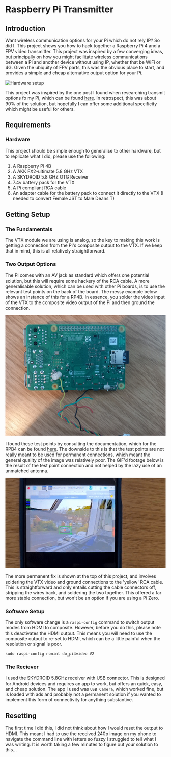 # Raspberry Pi Transmitter

## Introduction
Want wireless communication options for your Pi which do not rely IP? So did I. This project shows you how to hack together a Raspberry Pi 4 and a FPV video transmitter. This project was inspired by a few converging ideas, but principally on how you might facilitate wireless communications between a Pi and another device without using IP, whether that be WiFi or 4G. Given the ubiquity of FPV parts, this was the obvious place to start, and provides a simple and cheap alternative output option for your Pi.

![Hardware setup](images/cable_av.jpg "Hardware setup")

This project was inspired by the one post I found when researching transmit options fo my Pi, which can be found [here](https://hackaday.io/project/12450-raspberry-pi-zero-fpv-camera-and-osd/log/51759-connecting-fpv-transmitter-to-pi-zero). In retrospect, this was about 90% of the solution, but hopefully I can offer some additional specificity which might be useful for others. 


## Requirements
### Hardware 
This project should be simple enough to generalise to other hardware, but to replicate what I did, please use the following:

1. A Raspberry Pi 4B
2. A AKK FX2-ultimate 5.8 GHz VTX
3. A SKYDROID 5.8 GHZ OTG Receiver
4. 7.4v battery pack for the VTX
5. A Pi compliant RCA cable 
6. An adapter cable for the battery pack to connect it directly to the VTX (I needed to convert Female JST to Male Deans T)


## Getting Setup
### The Fundamentals
The VTX module we are using is analog, so the key to making this work is getting a connection from the Pi's composite output to the VTX. If we keep that in mind, this is all relatively straightforward. 

### Two Output Options
The Pi comes with an AV jack as standard which offers one potential solution, but this will require some hackery of the RCA cable. A more generalisable solution, which can be used with other Pi boards, is to use the relevant test points on the back of the board. The messy example below shows an instance of this for a RP4B. In essence, you solder the video input of the VTX to the composite video output of the Pi and then ground the connection. 

![Hacky setup](images/hacky_av.jpg "Hacky setup")

I found these test points by consulting the documentation, which for the RPB4 can be found [here](https://datasheets.raspberrypi.com/rpi4/raspberry-pi-4-reduced-schematics.pdf). The downside to this is that the test points are not really meant to be used for permanent connections, which meant the general quality of the image was relatively poor. The GIF'd footage below is the result of the test point connection and not helped by the lazy use of an unmatched antenna. 

![Recieved footage](images/rx_footage.gif "Recieved footage")

The more permanent fix is shown at the top of this project, and involves soldering the VTX video and ground connections to the 'yellow' RCA cable. This is straightforward and only entails cutting the cable connectors off, stripping the wires back, and soldering the two  together. This offered a far more stable connection, but won't be an option if you are using a Pi Zero. 

### Software Setup
The only software change is a `raspi-config` command to switch output modes from HDMI to composite. However, before you do this, please note this deactivates the HDMI output. This means you will need to use the composite output to re-set to HDMI, which can be a little painful when the resolution or signal is poor. 

```
sudo raspi-config nonint do_pi4video V2
```
### The Reciever
I used the SKYDROID 5.8GHz receiver with USB connector. This is designed for Android devices and requires an app to work, but offers an quick, easy, and cheap solution. The app I used was `USB Camera`, which worked fine, but is loaded with ads and probably not a permanent solution if you wanted to implement this form of connectivity for anything substantive. 

## Resetting
The first time I did this, I did not think about how I would reset the output to HDMI. This meant I had to use the received 240p image on my phone to navigate the command line with letters so fuzzy I struggled to tell what I was writing. It is worth taking a few minutes to figure out your solution to this... 
